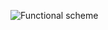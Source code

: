 ![Functional scheme](https://github.com/Andrey373605/Fundamentals-of-algorithmization-and-programming/blob/martinovich_coursework/353503/Мартинович%20А.А./Курсовая%20работа/schemes/func_scheme.png)
